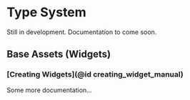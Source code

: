 # Type System

Still in development. Documentation to come soon.

## Base Assets (Widgets)

### [Creating Widgets](@id creating_widget_manual)
Some more documentation...